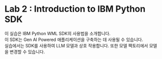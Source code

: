 # Lab 2 : Introduction to IBM Python SDK

이 실습은 IBM Python WML SDK의 사용법을 소개합니다.  
이 SDK는 Gen AI Powered 애플리케이션을 구축하는 데 사용될 수 있습니다.  
실습에서는 SDK를 사용하여 LLM 모델과 상호 작용합니다. 
또한 모델 팩토리에서 모델을 변경할 수 있습니다.
